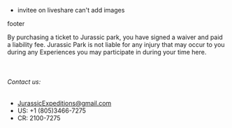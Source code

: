 * invitee on liveshare can't add images

footer
    <br>
    <footer>
        <p>
            By purchasing a ticket to Jurassic park, you have signed a waiver and paid a liability fee. Jurassic Park is
            not liable for any injury that may occur to you during any Experiences you may participate in during your
            time here.
        </p>
        <br>
        <h6>
            Contact us:
        </h6>
        <ul>
            <li>JurassicExpeditions@gmail.com</li>
            <li>US: +1 (805)3466-7275</li>
            <li>CR: 2100-7275</li>
        </ul>
    </footer>